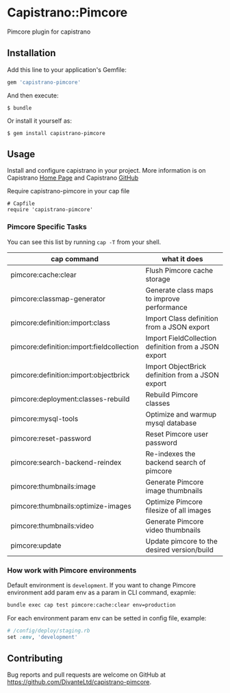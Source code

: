 # Capistrano::Pimcore

Pimcore plugin for capistrano

## Installation

Add this line to your application's Gemfile:

```ruby
gem 'capistrano-pimcore'
```

And then execute:

    $ bundle

Or install it yourself as:

    $ gem install capistrano-pimcore

## Usage

Install and configure capistrano in your project. More information is on Capistrano [Home Page](http://capistranorb.com/) and Capistrano [GitHub](https://github.com/capistrano/capistrano)

Require capistrano-pimcore in your cap file

```
# Capfile
require 'capistrano-pimcore'
```

### Pimcore Specific Tasks

You can see this list by running `cap -T` from your shell.

| cap command                                | what it does                                         |
| ------------------------------------------ | ---------------------------------------------------- |
| pimcore:cache:clear                        | Flush Pimcore cache storage                          |
| pimcore:classmap-generator                 | Generate class maps to improve performance           |
| pimcore:definition:import:class            | Import Class definition from a JSON export           |
| pimcore:definition:import:fieldcollection  | Import FieldCollection definition from a JSON export |
| pimcore:definition:import:objectbrick      | Import ObjectBrick definition from a JSON export     |
| pimcore:deployment:classes-rebuild         | Rebuild Pimcore classes                              |
| pimcore:mysql-tools                        | Optimize and warmup mysql database                   |
| pimcore:reset-password                     | Reset Pimcore user password                          |
| pimcore:search-backend-reindex             | Re-indexes the backend search of pimcore             |
| pimcore:thumbnails:image                   | Generate Pimcore image thumbnails                    |
| pimcore:thumbnails:optimize-images         | Optimize Pimcore filesize of all images              |
| pimcore:thumbnails:video                   | Generate Pimcore video thumbnails                    |
| pimcore:update                             | Update pimcore to the desired version/build          |

### How work with Pimcore environments

Default environment is `development`. If you want to change Pimcore environment add param env as a param in CLI command, exapmle:

```bash
bundle exec cap test pimcore:cache:clear env=production
```

For each environment param env can be setted in config file, example:
```ruby
# /config/deploy/staging.rb
set :env, 'development'
```

## Contributing

Bug reports and pull requests are welcome on GitHub at https://github.com/DivanteLtd/capistrano-pimcore.
